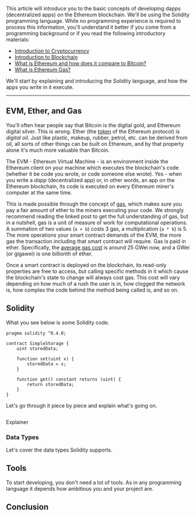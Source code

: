 This article will introduce you to the basic concepts of developing dapps (decentralized apps) on the Ethereum blockchain. We'll be using the Solidity programming language. While no programming experience is required to process this information, you'll understand it better if you come from a programming background or if you read the following introductory materials:

- [Introduction to Cryptocurrency][cc]
- [Introduction to Blockchain][bc]
- [What is Ethereum and how does it compare to Bitcoin?][eth]
- [What is Ethereum Gas?][gas]

We'll start by explaining and introducing the Solidity language, and how the apps you write in it execute.

---

## EVM, Ether, and Gas

You'll often hear people say that Bitcoin is the digital gold, and Ethereum digital silver. This is wrong. Ether (the [token][cc] of the Ethereum protocol) is _digital oil_. Just like plastic, makeup, rubber, petrol, etc. can be derived from oil, all sorts of other things can be built on Ethereum, and by that property alone it's much more valuable than Bitcoin.

The EVM - Ethereum Virtual Machine - is an environment inside the Ethereum client on your machine which executes the blockchain's code (whether it be code you wrote, or code someone else wrote). Yes - when you write a _dapp_ (decentralized app) or, in other words, an app on the Ethereum blockchain, its code is executed on every Ethereum miner's computer at the same time.

This is made possible through the concept of [gas], which makes sure you pay a fair amount of ether to the miners executing your code. We strongly recommend reading the linked post to get the full understanding of gas, but in a nutshell, gas is a unit of measure of work for computational operations. A summation of two values (`a + b`) costs 3 gas, a multiplication (`a * b`) is 5. The more operations your smart contract demands of the EVM, the more gas the transaction including that smart contract will require. Gas is paid in ether. Specifically, the [average gas cost][ethgas] is around 25 GWei now, and a GWei (or gigawei) is one billionth of ether.

Once a smart contract is deployed on the blockchain, its read-only properties are free to access, but calling specific methods in it which cause the blockchain's state to change will always cost gas. This cost will vary depending on how much of a rush the user is in, how clogged the network is, how complex the code behind the method being called is, and so on.

## Solidity

What you see below is some Solidity code.

```solidity
pragma solidity ^0.4.0;

contract SimpleStorage {
    uint storedData;

    function set(uint x) {
        storedData = x;
    }

    function get() constant returns (uint) {
        return storedData;
    }
}
```

Let's go through it piece by piece and explain what's going on.

```

```

Explainer

### Data Types

Let's cover the data types Solidity supports.

## Tools

To start developing, you don't need a lot of tools. As in any programming language it depends how ambitious you and your project are.



## Conclusion

[cc]: https://bitfalls.com/2017/08/20/cryptocurrency/
[bc]: https://bitfalls.com/2017/08/20/blockchain-explained-blockchain-works/
[eth]: https://bitfalls.com/2017/09/19/what-ethereum-compare-to-bitcoin/
[gas]: https://bitfalls.com/2017/12/05/ethereum-gas-and-transaction-fees-explained/
[ethgas]: https://ethgasstation.info/